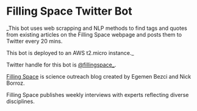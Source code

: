 # Filling Space Twitter Bot
_This bot uses web scrapping and NLP methods to find tags and quotes from existing articles on the Filling Space webpage and posts them to Twitter every 20 mins.

This bot is deployed to an AWS t2.micro instance._

Twitter handle for this bot is [@fillingspace_](https://twitter.com/fillingspace_).

[Filling Space](https://filling-space.com/) is science outreach blog created by Egemen Bezci and Nick Borroz.

Filling Space publishes weekly interviews with experts reflecting diverse disciplines.


